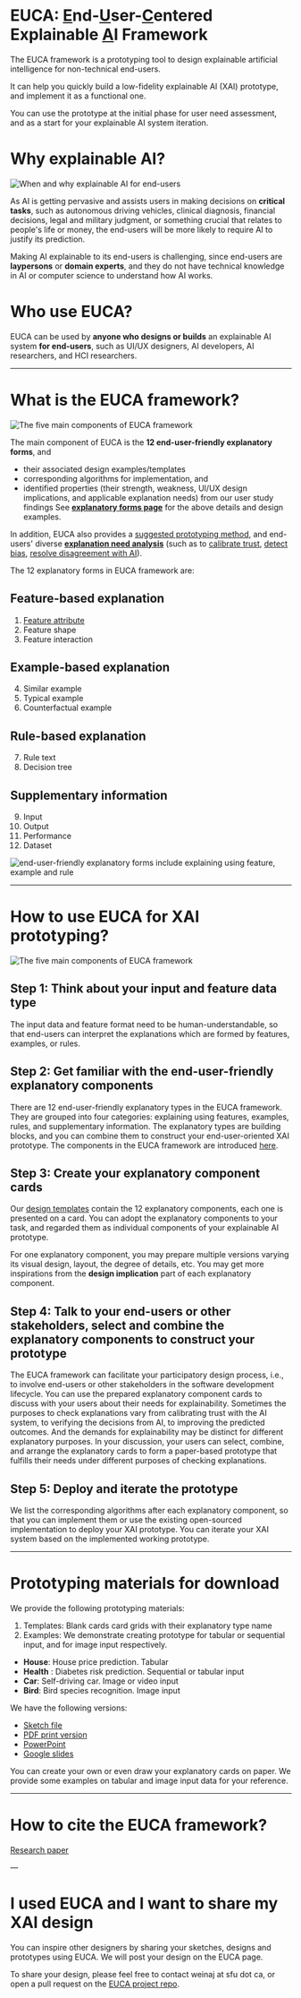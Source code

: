 # EUCA: <ins>E</ins>nd-<ins>U</ins>ser-<ins>C</ins>entered Explainable <ins>A</ins>I Framework




The EUCA framework is a prototyping tool to design explainable artificial intelligence for non-technical end-users.

It can help you quickly build a low-fidelity explainable AI (XAI) prototype, and implement it as a functional one. 

You can use the prototype at the initial phase for user need assessment, and as a start for your explainable AI system iteration.

# Why explainable AI?


![When and why explainable AI for end-users](fig/why_xai.jpg)

As AI is getting pervasive and assists users in making decisions on **critical tasks**, such as autonomous driving vehicles, clinical diagnosis, financial decisions, legal and military judgment, or something crucial that relates to people's life or money, the end-users will be more likely to require AI to justify its prediction.

Making AI explainable to its end-users is challenging, since end-users are **laypersons** or **domain experts**, and they do not have technical knowledge in AI or computer science to understand how AI works.

# Who use EUCA?
EUCA can be used by **anyone who designs or builds** an explainable AI system **for end-users**, such as UI/UX designers, AI developers, AI researchers, and HCI researchers. 

---

# What is the EUCA framework?

![The five main components of EUCA framework](fig/euca_compo.jpg)

The main component of EUCA is the **12 end-user-friendly explanatory forms**, and
- their associated design examples/templates
- corresponding algorithms for implementation, and 
- identified properties (their strength, weakness, UI/UX design implications, and applicable explanation needs) from our user study findings 
See **[explanatory forms page](explanatory_form.md)** for the above details and design examples.

In addition, EUCA also provides a [suggested prototyping method](#prototyping), and end-users' diverse **[explanation need analysis](need.md)** (such as to [calibrate trust](need.md/#trust), [detect bias](need.md/#bias), [resolve disagreement with AI](need.md/#unexpected)).

The 12 explanatory forms in EUCA framework are:
## Feature-based explanation
1. [Feature attribute](explanatory_form.md/#fa)  
2. Feature shape
3. Feature interaction

## Example-based explanation
4. Similar example
5. Typical example
6. Counterfactual example

## Rule-based explanation
7. Rule text
8. Decision tree

## Supplementary information
9. Input
10. Output
11. Performance
12. Dataset

![end-user-friendly explanatory forms include explaining using feature, example and rule](fig/et.jpg)


---
# <a name="prototyping"></a> How to use EUCA for XAI prototyping?

![The five main components of EUCA framework](fig/euca_workflow.jpg)

## Step 1: Think about your input and feature data type
The input data and feature format need to be human-understandable, so that end-users can interpret the explanations which are formed by features, examples, or rules.

## Step 2:  Get familiar with the end-user-friendly explanatory components 
There are 12 end-user-friendly explanatory types in the EUCA framework. They are grouped into four categories: explaining using features, examples, rules, and supplementary information. The explanatory types are building blocks, and you can combine them to construct your end-user-oriented XAI prototype.
The components in the EUCA framework are introduced [here](#framework).


## Step 3:  Create your explanatory component cards

Our [design templates](#template) contain the 12 explanatory components, each one is presented on a card. You can adopt the explanatory components to your task, and regarded them as individual components of your explainable AI prototype. 

For one explanatory component, you may prepare multiple versions varying its visual design, layout, the degree of details, etc. You may get more inspirations from the **design implication** part of each explanatory component. 


## Step 4: Talk to your end-users or other stakeholders, select and combine the explanatory components to construct your prototype
The EUCA framework can facilitate your participatory design process, i.e., to involve end-users or other stakeholders in the software development lifecycle. You can use the prepared explanatory component cards to discuss with your users about their needs for explainability. Sometimes the purposes to check explanations vary from calibrating trust with the AI system, to verifying the decisions from AI, to improving the predicted outcomes. And the demands for explainability may be distinct for different explanatory purposes. In your discussion, your users can select, combine, and arrange the explanatory cards to form a paper-based prototype that fulfills their needs under different purposes of checking explanations. 


## Step 5: Deploy and iterate the prototype
We list the corresponding algorithms after each explanatory component, so that you can implement them or use the existing open-sourced implementation to deploy your XAI prototype. You can iterate your XAI system based on the implemented working prototype. 


---

# <a name="template"></a> Prototyping materials for download
We provide the following prototyping materials:
1. Templates: Blank cards card grids with their explanatory type name
2. Examples: We demonstrate creating prototype for tabular or sequential input, and for image input respectively. 
* **House**: House price prediction. Tabular
* **Health** : Diabetes risk prediction. Sequential or tabular input
* **Car**: Self-driving car. Image or video input
* **Bird**: Bird species recognition. Image input

We have the following versions:
- [Sketch file]()
- [PDF print version]()      
- [PowerPoint]() 
- [Google slides]()

You can create your own or even draw your explanatory cards on paper.  We provide some examples on tabular and image input data for your reference.

---

# <a name="cite"></a> How to cite the EUCA framework?
[Research paper]()

—

# <a name="share"></a> I used EUCA and I want to share my XAI design

You can inspire other designers by sharing your sketches, designs and prototypes using EUCA. We will post your design on the EUCA page.

To share your design, please feel free to contact weinaj at sfu dot ca, or open a pull request on the [EUCA project repo](https://github.com/weinajin/end-user-xai).


